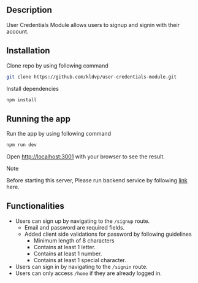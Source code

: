 ## Description

User Credentials Module allows users to signup and signin with their account.


## Installation

Clone repo by using following command

```bash
git clone https://github.com/kldvp/user-credentials-module.git
```

Install dependencies

```bash
npm install
```

## Running the app

Run the app by using following command

```bash
npm run dev
```

Open [http://localhost:3001](http://localhost:3001) with your browser to see the result.

> [!NOTE]  
> Before starting this server, Please run backend service by following [link](https://github.com/kldvp/user-credentials-backend) here.


## Functionalities


- Users can sign up by navigating to the `/signup` route.
    - Email and password are required fields.
    - Added client side validations for password by following guidelines
        - Minimum length of 8 characters
        - Contains at least 1 letter.
        - Contains at least 1 number.
        - Contains at least 1 special character.
- Users can sign in by navigating to the `/signin` route.
- Users can only access `/home` if they are already logged in.


